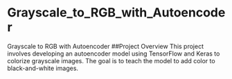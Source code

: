 # Grayscale_to_RGB_with_Autoencoder
Grayscale to RGB with Autoencoder
##Project Overview
This project involves developing an autoencoder model using TensorFlow and Keras to colorize grayscale images. The goal is to teach the model to add color to black-and-white images.
